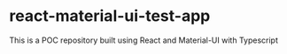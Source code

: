# react-material-ui-test-app
This is a POC repository built using React and Material-UI with Typescript
